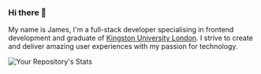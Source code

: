 ### Hi there 👋

My name is James, I'm a full-stack developer specialising in frontend development and graduate of <a href="https://www.kingston.ac.uk/" style="color=#DC5970">Kingston University London</a>. I strive to create and deliver amazing user experiences with my passion for technology.

![Your Repository's Stats](
  https://github-readme-stats.vercel.app/api?username=jameskbecker&show_icons=true&bg_color=DC5970&title_color=ffffff&text_color=e6e6e6&icon_color=f2f2f2&border_radius=1rem&hide_border=true
)

<!--
**jameskbecker/jameskbecker** is a ✨ _special_ ✨ repository because its `README.md` (this file) appears on your GitHub profile.

Here are some ideas to get you started:

- 🔭 I’m currently working on ...
- 🌱 I’m currently learning ...
- 👯 I’m looking to collaborate on ...
- 🤔 I’m looking for help with ...
- 💬 Ask me about ...
- 📫 How to reach me: ...
- 😄 Pronouns: ...
- ⚡ Fun fact: ...
-->
